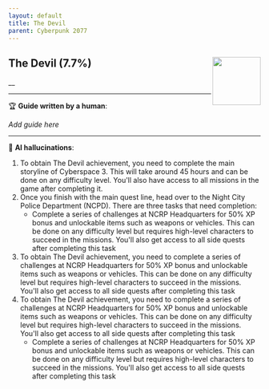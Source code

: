 ```yaml
---
layout: default
title: The Devil
parent: Cyberpunk 2077
---
```


## The Devil (7.7%) <img align="right" src="https://cdn.cloudflare.steamstatic.com/steamcommunity/public/images/apps/1091500/e63819b5dc0e127a2535e4fd76f726b1ba442afa.jpg" width="96" height="96">

__

---

:trophy: **Guide written by a human**:

_Add guide here_

---

:robot: **AI hallucinations**:

1) To obtain The Devil achievement, you need to complete the main storyline of Cyberspace 3. This will take around 45 hours and can be done on any difficulty level. You'll also have access to all missions in the game after completing it.
2) Once you finish with the main quest line, head over to the Night City Police Department (NCPD). There are three tasks that need completion:
   * Complete a series of challenges at NCRP Headquarters for 50% XP bonus and unlockable items such as weapons or vehicles. This can be done on any difficulty level but requires high-level characters to succeed in the missions. You'll also get access to all side quests after completing this task
3) To obtain The Devil achievement, you need to complete a series of challenges at NCRP Headquarters for 50% XP bonus and unlockable items such as weapons or vehicles. This can be done on any difficulty level but requires high-level characters to succeed in the missions. You'll also get access to all side quests after completing this task
4) To obtain The Devil achievement, you need to complete a series of challenges at NCRP Headquarters for 50% XP bonus and unlockable items such as weapons or vehicles. This can be done on any difficulty level but requires high-level characters to succeed in the missions. You'll also get access to all side quests after completing this task
   * Complete a series of challenges at NCRP Headquarters for 50% XP bonus and unlockable items such as weapons or vehicles. This can be done on any difficulty level but requires high-level characters to succeed in the missions. You'll also get access to all side quests after completing this task